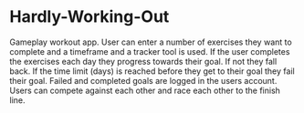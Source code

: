 # Hardly-Working-Out
Gameplay workout app. User can enter a number of exercises they want to complete and a timeframe and a tracker tool is used. If the user completes the exercises each day they progress towards their goal. If not they fall back. If the time limit (days) is reached before they get to their goal they fail their goal. Failed and completed goals are logged in the users account. Users can compete against each other and race each other to the finish line.
